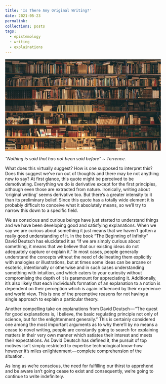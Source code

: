```yaml
---
title: 'Is There Any Original Writing?'
date: 2021-05-23
permalink: 
collections: posts
tags:
  - epistemology
  - writing
  - explainations
---
```


![books](/images/writing_1.jpg "books")

*“Nothing is said that has not been said before” ~ Terrence.*

What does this virtually suggest? How is one supposed to interpret this? Does this suggest we’ve run out of thoughts and there may be not anything new to say? At first glance, this quote might be perceived to be demotivating. Everything we do is derivative except for the first principles, although even those are extracted from nature. Ironically, writing about ‘original writing’ seems derivative too. But there’s a greater intensity to it than its preliminary belief. Since this quote has a totally wide element it is probably difficult to conceive what it absolutely means, so we’ll try to narrow this down to a specific field.

We as conscious and curious beings have just started to understand things and we have been developing good and satisfying explanations. When we say we are curious about something it just means that we haven’t gotten a really good understanding of it. In the book “The Beginning of Infinity” David Deutsch has elucidated it as “if we are simply curious about something, it means that we believe that our existing ideas do not adequately capture or explain it.” In most cases, people generally understand the concepts without the need of delineating them explicitly with analogies or illustrations, but at times some ideas can be arcane or esoteric, intentionally or otherwise and in such cases understanding something with intuition, and which caters to your curiosity without compromising the depth of it is paramount for appreciating it. Additionally, it’s also likely that each individual’s formation of an explanation to a notion is dependent on their perception which is again influenced by their experience and world view. This is one of the preemptive reasons for not having a single approach to explain a particular theory.

Another compelling take on explanations from David Deutsch — “The quest for good explanations is, I believe, the basic regulating principle not only of science, but for the enlightenment generally.” This is certainly considered one among the most important arguments as to why there’ll by no means a cease to novel writing, people are constantly going to search for explaining matters in their very own manner which satiates their interest and meets their expectations. As David Deutsch has defined it, the pursuit of top motives isn’t simply restricted to expertise technological know-how however it’s miles enlightenment — complete comprehension of the situation.

As long as we’re conscious, the need for fulfilling our thirst to apprehend and be aware isn’t going cease to exist and consequently, we’re going to continue to write indefinitely. 